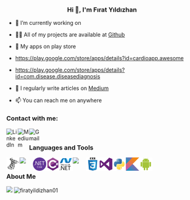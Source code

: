 <h3 align="center">Hi 👋, I'm Fırat Yıldızhan</h3>

- 🔭 I’m currently working on 

- 👨‍💻 All of my projects are available at [Github](https://github.com/firatyildizhan01)

- 🔭 My apps on play store
- https://play.google.com/store/apps/details?id=cardioapp.awesome
- https://play.google.com/store/apps/details?id=com.disease.diseasediagnosis

- 📝 I regularly write articles on [Medium](https://firatyildizhan.medium.com/)

- 📫 You can reach me on anywhere

### Contact with me:
[<img align="left" alt="LinkedIn" width="30px" src="https://www.vectorlogo.zone/logos/linkedin/linkedin-icon.svg" />](https://www.linkedin.com/in/f%C4%B1rat-y%C4%B1ld%C4%B1zhan/)
[<img align="left" alt="Medium" width="30px" src="https://www.vectorlogo.zone/logos/medium/medium-icon.svg">](https://firatyildizhan.medium.com/)
[<img align="left" alt="Gmail" width="30px" src="https://www.vectorlogo.zone/logos/gmail/gmail-icon.svg">](mailto:hanyildizfirat@hotmail.com)

<br/>

### Languages and Tools 
<p align="left">
    <img align="left" width="35px" src="https://github.com/devicons/devicon/blob/master/icons/microsoftsqlserver/microsoftsqlserver-plain.svg" />
    <img align="left" width="35px" src="https://www.vectorlogo.zone/logos/getbootstrap/getbootstrap-icon.svg" />
    <img align="left" width="35px" src="https://github.com/devicons/devicon/blob/master/icons/dotnetcore/dotnetcore-original.svg" />
    <img align="left" width="35px" src="https://github.com/devicons/devicon/blob/master/icons/csharp/csharp-original.svg" />
    <img align="left" width="35px" src="https://github.com/devicons/devicon/blob/master/icons/dot-net/dot-net-original-wordmark.svg" />
    <img align="left" width="35px" src="https://www.vectorlogo.zone/logos/w3_html5/w3_html5-icon.svg" />  
    <img align="left" width="35px" src="https://github.com/devicons/devicon/blob/master/icons/css3/css3-original-wordmark.svg" />
     <img align="left" width="35px" src="https://github.com/devicons/devicon/blob/master/icons/visualstudio/visualstudio-plain.svg" />
    <img align="left" width="35px" src="https://github.com/devicons/devicon/blob/master/icons/python/python-original.svg" />
    <img align="left" width="35px" src="https://github.com/devicons/devicon/blob/master/icons/kotlin/kotlin-original.svg" />
    <img align="left" width="35px" src="https://github.com/devicons/devicon/blob/master/icons/android/android-original.svg" />
</p>

<br/>

 ### About Me
<img  src="https://github-readme-stats.vercel.app/api?username=firatyildizhan01&show_icons=true&theme=onedark&layout=compact"> <img  height="200px" src="https://github-readme-stats.vercel.app/api/top-langs/?username=firatyildizhan01&layout=compact&theme=onedark" alt="firatyildizhan01" /> 
